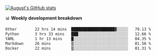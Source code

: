
[![August's GitHub stats](https://github-readme-stats.vercel.app/api?username=zou-weidong&show_icons=true&theme=radical)](https://github.com/zou-weidong)


📊 **Weekly development breakdown**
<!--START_SECTION:waka-->

```txt
Other        22 hrs 14 mins  ███████████████████▓░░░░░   79.13 %
Python       3 hrs 33 mins   ███░░░░░░░░░░░░░░░░░░░░░░   12.66 %
YAML         1 hr 13 mins    █░░░░░░░░░░░░░░░░░░░░░░░░   04.35 %
Markdown     26 mins         ▒░░░░░░░░░░░░░░░░░░░░░░░░   01.56 %
Docker       22 mins         ▒░░░░░░░░░░░░░░░░░░░░░░░░   01.31 %
```

<!--END_SECTION:waka-->
